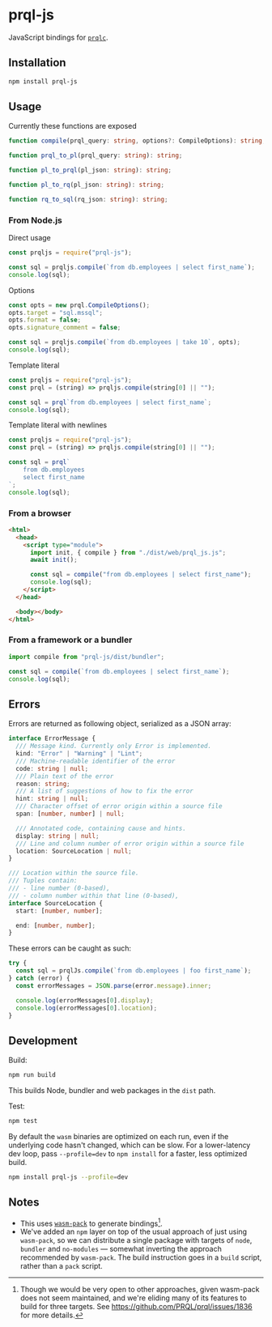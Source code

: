 # prql-js

JavaScript bindings for [`prqlc`](https://github.com/PRQL/prql/).

## Installation

```sh
npm install prql-js
```

## Usage

Currently these functions are exposed

```typescript
function compile(prql_query: string, options?: CompileOptions): string;

function prql_to_pl(prql_query: string): string;

function pl_to_prql(pl_json: string): string;

function pl_to_rq(pl_json: string): string;

function rq_to_sql(rq_json: string): string;
```

### From Node.js

Direct usage

```javascript
const prqljs = require("prql-js");

const sql = prqljs.compile(`from db.employees | select first_name`);
console.log(sql);
```

Options

```javascript
const opts = new prql.CompileOptions();
opts.target = "sql.mssql";
opts.format = false;
opts.signature_comment = false;

const sql = prqljs.compile(`from db.employees | take 10`, opts);
console.log(sql);
```

Template literal

```javascript
const prqljs = require("prql-js");
const prql = (string) => prqljs.compile(string[0] || "");

const sql = prql`from db.employees | select first_name`;
console.log(sql);
```

Template literal with newlines

```javascript
const prqljs = require("prql-js");
const prql = (string) => prqljs.compile(string[0] || "");

const sql = prql`
    from db.employees
    select first_name
`;
console.log(sql);
```

### From a browser

```html
<html>
  <head>
    <script type="module">
      import init, { compile } from "./dist/web/prql_js.js";
      await init();

      const sql = compile("from db.employees | select first_name");
      console.log(sql);
    </script>
  </head>

  <body></body>
</html>
```

### From a framework or a bundler

```typescript
import compile from "prql-js/dist/bundler";

const sql = compile(`from db.employees | select first_name`);
console.log(sql);
```

## Errors

Errors are returned as following object, serialized as a JSON array:

```typescript
interface ErrorMessage {
  /// Message kind. Currently only Error is implemented.
  kind: "Error" | "Warning" | "Lint";
  /// Machine-readable identifier of the error
  code: string | null;
  /// Plain text of the error
  reason: string;
  /// A list of suggestions of how to fix the error
  hint: string | null;
  /// Character offset of error origin within a source file
  span: [number, number] | null;

  /// Annotated code, containing cause and hints.
  display: string | null;
  /// Line and column number of error origin within a source file
  location: SourceLocation | null;
}

/// Location within the source file.
/// Tuples contain:
/// - line number (0-based),
/// - column number within that line (0-based),
interface SourceLocation {
  start: [number, number];

  end: [number, number];
}
```

These errors can be caught as such:

```javascript
try {
  const sql = prqlJs.compile(`from db.employees | foo first_name`);
} catch (error) {
  const errorMessages = JSON.parse(error.message).inner;

  console.log(errorMessages[0].display);
  console.log(errorMessages[0].location);
}
```

## Development

Build:

```sh
npm run build
```

This builds Node, bundler and web packages in the `dist` path.

Test:

```sh
npm test
```

By default the `wasm` binaries are optimized on each run, even if the underlying
code hasn't changed, which can be slow. For a lower-latency dev loop, pass
`--profile=dev` to `npm install` for a faster, less optimized build.

```sh
npm install prql-js --profile=dev
```

## Notes

- This uses [`wasm-pack`](https://rustwasm.github.io/docs/wasm-pack/) to
  generate bindings[^1].
- We've added an `npm` layer on top of the usual approach of just using
  `wasm-pack`, so we can distribute a single package with targets of `node`,
  `bundler` and `no-modules` — somewhat inverting the approach recommended by
  `wasm-pack`. The build instruction goes in a `build` script, rather than a
  `pack` script.

[^1]:
    Though we would be very open to other approaches, given wasm-pack does not
    seem maintained, and we're eliding many of its features to build for three
    targets. See <https://github.com/PRQL/prql/issues/1836> for more details.
